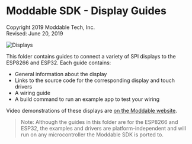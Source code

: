 # Moddable SDK - Display Guides
Copyright 2019 Moddable Tech, Inc.<BR>
Revised: June 20, 2019

![Displays](../assets/moddable/displays.jpg)

This folder contains guides to connect a variety of SPI displays to the ESP8266 and ESP32. Each guide contains:

- General information about the display
- Links to the source code for the corresponding display and touch drivers 
- A wiring guide
- A build command to run an example app to test your wiring

Video demonstrations of these displays are [on the Moddable website](http://www.moddable.com/display). 

> Note: Although the guides in this folder are for the ESP8266 and ESP32, the examples and drivers are platform-independent and will run on any microcontroller the Moddable SDK is ported to.
